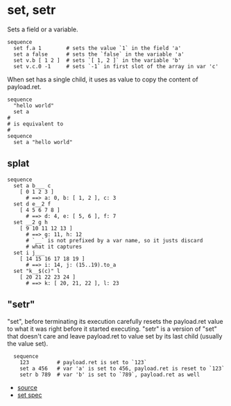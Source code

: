 
# set, setr

Sets a field or a variable.

```
sequence
  set f.a 1        # sets the value `1` in the field 'a'
  set a false      # sets the `false` in the variable 'a'
  set v.b [ 1 2 ]  # sets `[ 1, 2 ]` in the variable 'b'
  set v.c.0 -1     # sets `-1` in first slot of the array in var 'c'
```

When set has a single child, it uses as value to copy the content of
payload.ret.

```
sequence
  "hello world"
  set a
#
# is equivalent to
#
sequence
  set a "hello world"
```

## splat

```
sequence
  set a b___ c
    [ 0 1 2 3 ]
      # ==> a: 0, b: [ 1, 2 ], c: 3
  set d e__2 f
    [ 4 5 6 7 8 ]
      # ==> d: 4, e: [ 5, 6 ], f: 7
  set __2 g h
    [ 9 10 11 12 13 ]
      # ==> g: 11, h: 12
      # `__` is not prefixed by a var name, so it justs discard
      # what it captures
  set i j___
    [ 14 15 16 17 18 19 ]
      # ==> i: 14, j: (15..19).to_a
  set "k__$(c)" l
    [ 20 21 22 23 24 ]
      # ==> k: [ 20, 21, 22 ], l: 23
```

## "setr"

"set", before terminating its execution carefully resets the payload.ret
value to what it was right before it started executing.
"setr" is a version of "set" that doesn't care and leave payload.ret to
value set by its last child (usually the value set).

```
  sequence
    123         # payload.ret is set to `123`
    set a 456   # var 'a' is set to 456, payload.ret is reset to `123`
    setr b 789  # var 'b' is set to `789`, payload.ret as well
```


* [source](https://github.com/floraison/flor/tree/master/lib/flor/pcore/set.rb)
* [set spec](https://github.com/floraison/flor/tree/master/spec/pcore/set_spec.rb)


